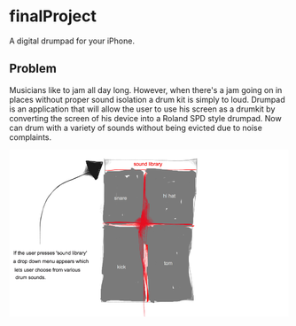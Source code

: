 # finalProject
A digital drumpad for your iPhone. 

## Problem
Musicians like to jam all day long. However, when there's a jam going on in places without proper sound isolation a drum kit is simply to loud. Drumpad is an application that will allow the user to use his screen as a drumkit by converting the screen of his device into a Roland SPD style drumpad. Now can drum with a variety of sounds without being evicted due to noise complaints. 


![](doc/sketch.png)


